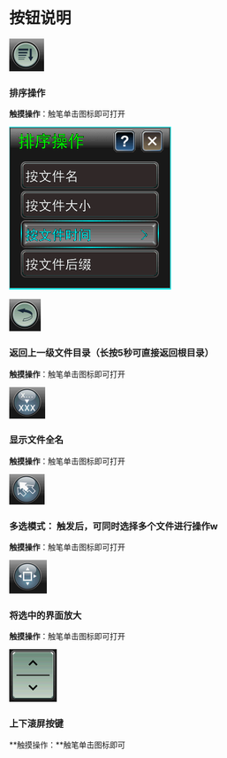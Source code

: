 # 按钮说明

![](../.gitbook/assets/a1.PNG)

### 排序操作

**触摸操作**：触笔单击图标即可打开

![          &#xFF08;&#x70B9;&#x51FB;&#x540E;&#x663E;&#x793A;&#x6392;&#x5E8F;&#x64CD;&#x4F5C;&#x754C;&#x9762;&#xFF09;](../.gitbook/assets/wen-jian-pai-xu-gong-neng.png)

![](../.gitbook/assets/a2%20%281%29.PNG)

### 返回上一级文件目录（长按5秒可直接返回根目录）

**触摸操作**：触笔单击图标即可打开

![](../.gitbook/assets/a3%20%281%29.PNG)

### 显示文件全名

**触摸操作**：触笔单击图标即可打开

![](../.gitbook/assets/a4.PNG)

### 多选模式： 触发后，可同时选择多个文件进行操作w

**触摸操作**：触笔单击图标即可打开

![](../.gitbook/assets/a5.PNG)

### 将选中的界面放大

**触摸操作**：触笔单击图标即可打开

![](../.gitbook/assets/b7.PNG)

### 上下滚屏按键

**触摸操作：**触笔单击图标即可

